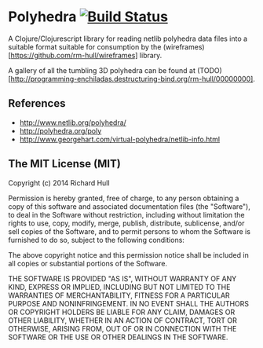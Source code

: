 # Polyhedra  [![Build Status](https://secure.travis-ci.org/rm-hull/polyhedra.png)](http://travis-ci.org/rm-hull/polyhedra)

A Clojure/Clojurescript library for reading netlib polyhedra data files into a
suitable format suitable for consumption by the (wireframes)[https://github.com/rm-hull/wireframes]
library.

A gallery of all the tumbling 3D polyhedra can be found at (TODO)[http://programming-enchiladas.destructuring-bind.org/rm-hull/00000000].

## References

* http://www.netlib.org/polyhedra/
* http://polyhedra.org/poly
* http://www.georgehart.com/virtual-polyhedra/netlib-info.html

## The MIT License (MIT)

Copyright (c) 2014 Richard Hull

Permission is hereby granted, free of charge, to any person obtaining a copy of
this software and associated documentation files (the "Software"), to deal in
the Software without restriction, including without limitation the rights to
use, copy, modify, merge, publish, distribute, sublicense, and/or sell copies of
the Software, and to permit persons to whom the Software is furnished to do so,
subject to the following conditions:

The above copyright notice and this permission notice shall be included in all
copies or substantial portions of the Software.

THE SOFTWARE IS PROVIDED "AS IS", WITHOUT WARRANTY OF ANY KIND, EXPRESS OR
IMPLIED, INCLUDING BUT NOT LIMITED TO THE WARRANTIES OF MERCHANTABILITY, FITNESS
FOR A PARTICULAR PURPOSE AND NONINFRINGEMENT. IN NO EVENT SHALL THE AUTHORS OR
COPYRIGHT HOLDERS BE LIABLE FOR ANY CLAIM, DAMAGES OR OTHER LIABILITY, WHETHER
IN AN ACTION OF CONTRACT, TORT OR OTHERWISE, ARISING FROM, OUT OF OR IN
CONNECTION WITH THE SOFTWARE OR THE USE OR OTHER DEALINGS IN THE SOFTWARE.
